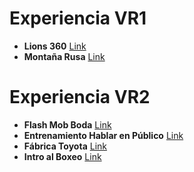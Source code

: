 # Experiencia VR1

- **Lions 360** [Link](https://www.youtube.com/watch?v=sPyAQQklc1s)
- **Montaña Rusa** [Link](https://www.youtube.com/watch?v=ix9Ioymijfw)

# Experiencia VR2

- **Flash Mob Boda** [Link](https://www.youtube.com/watch?v=9e0sNT6tO-s)
- **Entrenamiento Hablar en Público** [Link](https://www.youtube.com/watch?v=5tTUpe-RDqA)
- **Fábrica Toyota** [Link](https://www.youtube.com/watch?v=bvqDVjk56EI)
- **Intro al Boxeo** [Link](https://www.youtube.com/watch?v=PcZfAx9zeI4)


